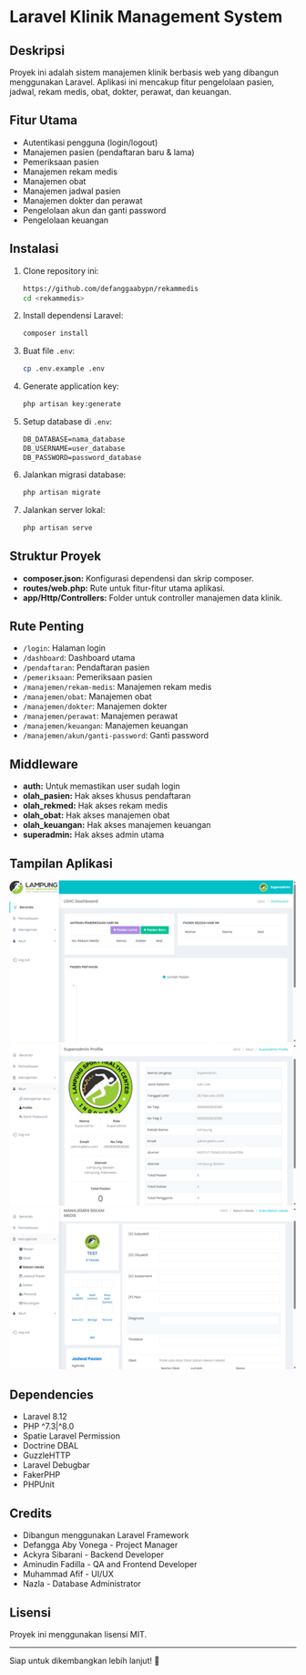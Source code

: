 # Laravel Klinik Management System

## Deskripsi
Proyek ini adalah sistem manajemen klinik berbasis web yang dibangun menggunakan Laravel. Aplikasi ini mencakup fitur pengelolaan pasien, jadwal, rekam medis, obat, dokter, perawat, dan keuangan.

## Fitur Utama
- Autentikasi pengguna (login/logout)
- Manajemen pasien (pendaftaran baru & lama)
- Pemeriksaan pasien
- Manajemen rekam medis
- Manajemen obat
- Manajemen jadwal pasien
- Manajemen dokter dan perawat
- Pengelolaan akun dan ganti password
- Pengelolaan keuangan

## Instalasi

1. Clone repository ini:
    ```bash
    https://github.com/defanggaabypn/rekammedis
    cd <rekammedis>
    ```

2. Install dependensi Laravel:
    ```bash
    composer install
    ```

3. Buat file `.env`:
    ```bash
    cp .env.example .env
    ```

4. Generate application key:
    ```bash
    php artisan key:generate
    ```

5. Setup database di `.env`:
    ```env
    DB_DATABASE=nama_database
    DB_USERNAME=user_database
    DB_PASSWORD=password_database
    ```

6. Jalankan migrasi database:
    ```bash
    php artisan migrate
    ```

7. Jalankan server lokal:
    ```bash
    php artisan serve
    ```

## Struktur Proyek

- **composer.json:** Konfigurasi dependensi dan skrip composer.
- **routes/web.php:** Rute untuk fitur-fitur utama aplikasi.
- **app/Http/Controllers:** Folder untuk controller manajemen data klinik.

## Rute Penting

- `/login`: Halaman login
- `/dashboard`: Dashboard utama
- `/pendaftaran`: Pendaftaran pasien
- `/pemeriksaan`: Pemeriksaan pasien
- `/manajemen/rekam-medis`: Manajemen rekam medis
- `/manajemen/obat`: Manajemen obat
- `/manajemen/dokter`: Manajemen dokter
- `/manajemen/perawat`: Manajemen perawat
- `/manajemen/keuangan`: Manajemen keuangan
- `/manajemen/akun/ganti-password`: Ganti password

## Middleware

- **auth:** Untuk memastikan user sudah login
- **olah_pasien:** Hak akses khusus pendaftaran
- **olah_rekmed:** Hak akses rekam medis
- **olah_obat:** Hak akses manajemen obat
- **olah_keuangan:** Hak akses manajemen keuangan
- **superadmin:** Hak akses admin utama

## Tampilan Aplikasi
![](screenshots/1.png)  
![](screenshots/2.png)  
![](screenshots/3.png)

## Dependencies

- Laravel 8.12
- PHP ^7.3|^8.0
- Spatie Laravel Permission
- Doctrine DBAL
- GuzzleHTTP
- Laravel Debugbar
- FakerPHP
- PHPUnit

## Credits
- Dibangun menggunakan Laravel Framework
- Defangga Aby Vonega - Project Manager
- Ackyra Sibarani - Backend Developer
- Aminudin Fadilla - QA and Frontend Developer
- Muhammad Afif - UI/UX
- Nazla - Database Administrator

## Lisensi
Proyek ini menggunakan lisensi MIT.

---

Siap untuk dikembangkan lebih lanjut! 🚀